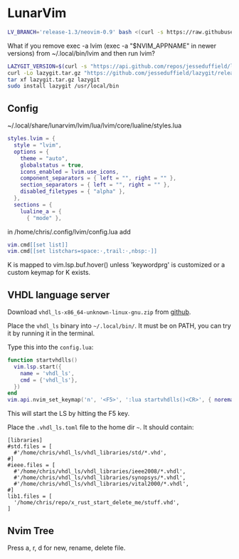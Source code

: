 # LunarVim

```bash
LV_BRANCH='release-1.3/neovim-0.9' bash <(curl -s https://raw.githubusercontent.com/LunarVim/LunarVim/release-1.3/neovim-0.9/utils/installer/install.sh)

```

What if you remove exec -a lvim (exec -a "$NVIM_APPNAME" in newer versions) from ~/.local/bin/lvim and then run lvim?

```bash
LAZYGIT_VERSION=$(curl -s "https://api.github.com/repos/jesseduffield/lazygit/releases/latest" | grep -Po '"tag_name": "v\K[^"]*')
curl -Lo lazygit.tar.gz "https://github.com/jesseduffield/lazygit/releases/latest/download/lazygit_${LAZYGIT_VERSION}_Linux_x86_64.tar.gz"
tar xf lazygit.tar.gz lazygit
sudo install lazygit /usr/local/bin
```

## Config

~/.local/share/lunarvim/lvim/lua/lvim/core/lualine/styles.lua

```lua
styles.lvim = {
  style = "lvim",
  options = {
    theme = "auto",
    globalstatus = true,
    icons_enabled = lvim.use_icons,
    component_separators = { left = "", right = "" },
    section_separators = { left = "", right = "" },
    disabled_filetypes = { "alpha" },
  },
  sections = {
    lualine_a = {
      { "mode" },
```

in /home/chris/.config/lvim/config.lua add
```lua
vim.cmd[[set list]]
vim.cmd[[set listchars=space:⋅,trail:⋅,nbsp:⋅]]

```

K is mapped to vim.lsp.buf.hover() unless 'keywordprg' is customized or a custom keymap for K exists.

## VHDL language server

Download `vhdl_ls-x86_64-unknown-linux-gnu.zip` from [github](https://github.com/VHDL-LS/rust_hdl/releases).

Place the `vhdl_ls` binary into `~/.local/bin/`. It must be on PATH, you can try it by running it in the terminal.

Type this into the `config.lua`:

```lua
function startvhdlls()
  vim.lsp.start({
    name = 'vhdl_ls',
    cmd = {'vhdl_ls'},
  })
end
vim.api.nvim_set_keymap('n', '<F5>', ':lua startvhdlls()<CR>', { noremap = true, silent = true })
```

This will start the LS by hitting the F5 key.

Place the `.vhdl_ls.toml` file to the home dir `~`. It should contain:

```
[libraries]
#std.files = [
  #'/home/chris/vhdl_ls/vhdl_libraries/std/*.vhd',
#]
#ieee.files = [
  #'/home/chris/vhdl_ls/vhdl_libraries/ieee2008/*.vhdl',
  #'/home/chris/vhdl_ls/vhdl_libraries/synopsys/*.vhdl',
  #'/home/chris/vhdl_ls/vhdl_libraries/vital2000/*.vhdl',
#]
lib1.files = [
  '/home/chris/repo/x_rust_start_delete_me/stuff.vhd',
]
```

## Nvim Tree

Press a, r, d for new, rename, delete file.

